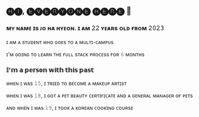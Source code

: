 ## 🅗🅘, 🅔🅥🅔🅡🅨🅞🅝🅔 🅗🅔🅡🅔 👋

### **ᴍʏ ɴᴀᴍᴇ ɪs ᴊᴏ ʜᴀ ʜʏᴇᴏɴ. ɪ ᴀᴍ 𝟸𝟸 ʏᴇᴀʀs ᴏʟᴅ ғʀᴏᴍ 𝟸𝟶𝟸𝟹**

ɪ ᴀᴍ ᴀ sᴛᴜᴅᴇɴᴛ ᴡʜᴏ ɢᴏᴇs ᴛᴏ ᴀ ᴍᴜʟᴛɪ-ᴄᴀᴍᴘᴜs

ɪ'ᴍ ɢᴏɪɴɢ ᴛᴏ ʟᴇᴀʀɴ ᴛʜᴇ ғᴜʟʟ sᴛᴀᴄᴋ ᴘʀᴏᴄᴇss ғᴏʀ 𝟼 ᴍᴏɴᴛʜs

### 𝕀'𝕞 𝕒 𝕡𝕖𝕣𝕤𝕠𝕟 𝕨𝕚𝕥𝕙 𝕥𝕙𝕚𝕤 𝕡𝕒𝕤𝕥

ᴡʜᴇɴ ɪ ᴡᴀs 𝟷𝟻, ɪ ᴛʀɪᴇᴅ ᴛᴏ ʙᴇᴄᴏᴍᴇ ᴀ ᴍᴀᴋᴇᴜᴘ ᴀʀᴛɪsᴛ

ᴡʜᴇɴ ɪ ᴡᴀs 𝟷𝟾, ɪ ɢᴏᴛ ᴀ ᴘᴇᴛ ʙᴇᴀᴜᴛʏ ᴄᴇʀᴛɪғɪᴄᴀᴛᴇ ᴀɴᴅ ᴀ ɢᴇɴᴇʀᴀʟ ᴍᴀɴᴀɢᴇʀ ᴏғ ᴘᴇᴛs

ᴀɴᴅ ᴡʜᴇɴ ɪ ᴡᴀs 𝟷𝟿, ɪ ᴛᴏᴏᴋ ᴀ ᴋᴏʀᴇᴀɴ ᴄᴏᴏᴋɪɴɢ ᴄᴏᴜʀsᴇ
